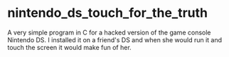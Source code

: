 # nintendo_ds_touch_for_the_truth
A very simple program in C for a hacked version of the game console Nintendo DS. I installed it on a friend's DS and when she would run it and touch the screen it would make fun of her.
